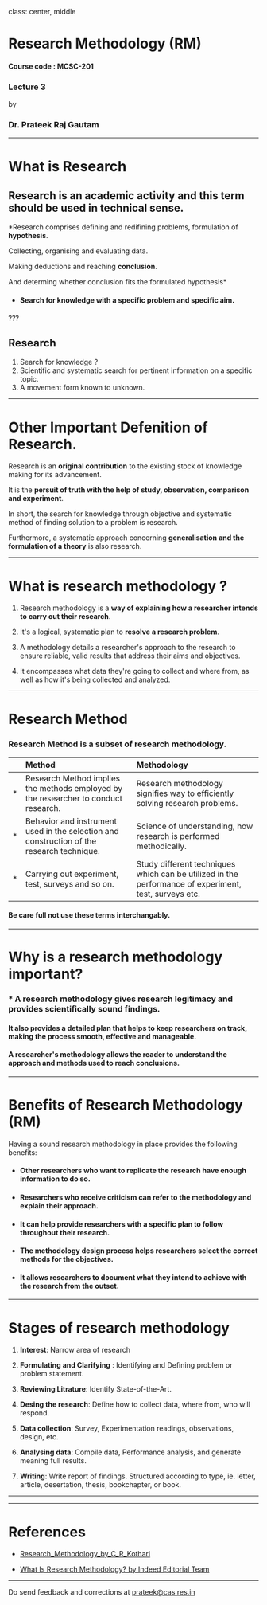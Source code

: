 

class: center, middle

# Research Methodology (RM) 
#### Course code : MCSC-201 
### Lecture 3

by
### Dr. Prateek Raj Gautam

---

# What is Research

## Research is an academic activity and this term should be used in technical sense.




*Research comprises defining and redifining problems, formulation of **hypothesis**.

Collecting, organising and evaluating data.  

Making deductions and reaching **conclusion**.  

And determing whether conclusion fits the formulated hypothesis*

 - #### Search for knowledge with a specific problem and specific aim.
???
## Research 
1. Search for knowledge ?
2. Scientific and systematic search for pertinent information on a specific topic.
3. A movement form known to unknown.



---
# Other Important Defenition of Research.
Research is an **original contribution** to the existing stock of knowledge making for its advancement. 

It is the **persuit of truth with the help of study, observation, comparison and experiment**. 

In short, the search for knowledge through objective and systematic method of finding solution to a problem is research. 

Furthermore, a systematic approach concerning **generalisation and the
formulation of a theory** is also research.



---
# What is research methodology ?

1. Research methodology is a **way of explaining how a researcher intends to carry out their research**. 

2. It's a logical, systematic plan to **resolve a research problem**. 

3. A methodology details a researcher's approach to the research to ensure reliable, valid results that address their aims and objectives. 

4. It encompasses what data they're going to collect and where from, as well as how it's being collected and analyzed.




---


# Research Method

### Research Method is a subset of research methodology.

| | Method | Methodology |  
| :---: | :--- | :--- |
| * |Research Method implies the methods employed by the researcher to conduct research.|Research methodology signifies way to efficiently solving research problems.|
| * |Behavior and instrument used in the selection and construction of the research technique. |Science of understanding, how research is performed methodically.|
| * |	Carrying out experiment, test, surveys and so on.|Study different techniques which can be utilized in the performance of experiment, test, surveys etc.|

#### Be care full not use these terms interchangably.  

---
 
# Why is a research methodology important?

### * A research methodology gives research legitimacy and provides scientifically sound findings. 
#### It also provides a detailed plan that helps to keep researchers on track, making the process smooth, effective and manageable. 
#### A researcher's methodology allows the reader to understand the approach and methods used to reach conclusions.


---
# Benefits of Research Methodology (RM)
Having a sound research methodology in place provides the following benefits:

* #### Other researchers who want to replicate the research have enough information to do so.
*  #### Researchers who receive criticism can refer to the methodology and explain their approach.
*  #### It can help provide researchers with a specific plan to follow throughout their research.
*  #### The methodology design process helps researchers select the correct methods for the objectives.
* ####  It allows researchers to document what they intend to achieve with the research from the outset.
    


---
# Stages of research methodology

1. **Interest**:  Narrow area of research 

1. **Formulating and Clarifying** : Identifying and Defining problem or problem statement.

1. **Reviewing Litrature**: Identify State-of-the-Art.

1. **Desing the research**: Define how to collect data, where from, who will respond.

1. **Data collection**: Survey, Experimentation readings, observations, design, etc.

1. **Analysing data**: Compile data, Performance analysis, and generate meaning full results.

1. **Writing**: Write report of findings. Structured according to type, ie. letter, article, desertation, thesis, bookchapter, or book.



---

---

# References

* [Research_Methodology_by_C_R_Kothari](https://www.academia.edu/43821533/Research_Methodology_by_C_R_Kothari)

* [What Is Research Methodology?  by Indeed Editorial Team](https://www.indeed.com/career-advice/career-development/research-methodology)




---

Do send feedback and corrections at 
[prateek@cas.res.in](mailto:prateek@cas.res.in)





















